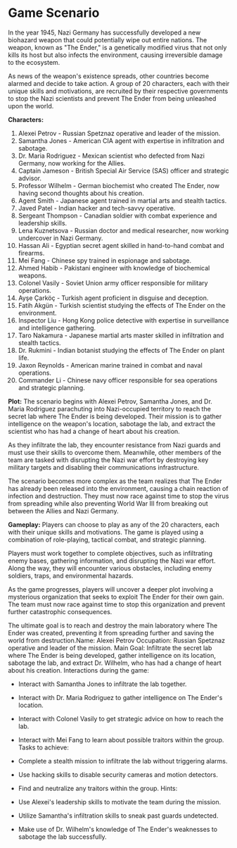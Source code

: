 # Game Scenario

In the year 1945, Nazi Germany has successfully developed a new biohazard weapon that could potentially wipe out entire nations. The weapon, known as "The Ender," is a genetically modified virus that not only kills its host but also infects the environment, causing irreversible damage to the ecosystem.

As news of the weapon's existence spreads, other countries become alarmed and decide to take action. A group of 20 characters, each with their unique skills and motivations, are recruited by their respective governments to stop the Nazi scientists and prevent The Ender from being unleashed upon the world.

**Characters:**

1. Alexei Petrov - Russian Spetznaz operative and leader of the mission.
2. Samantha Jones - American CIA agent with expertise in infiltration and sabotage.
3. Dr. Maria Rodriguez - Mexican scientist who defected from Nazi Germany, now working for the Allies.
4. Captain Jameson - British Special Air Service (SAS) officer and strategic advisor.
5. Professor Wilhelm - German biochemist who created The Ender, now having second thoughts about his creation.
6. Agent Smith - Japanese agent trained in martial arts and stealth tactics.
7. Javed Patel - Indian hacker and tech-savvy operative.
8. Sergeant Thompson - Canadian soldier with combat experience and leadership skills.
9. Lena Kuznetsova - Russian doctor and medical researcher, now working undercover in Nazi Germany.
10. Hassan Ali - Egyptian secret agent skilled in hand-to-hand combat and firearms.
11. Mei Fang - Chinese spy trained in espionage and sabotage.
12. Ahmed Habib - Pakistani engineer with knowledge of biochemical weapons.
13. Colonel Vasily - Soviet Union army officer responsible for military operations.
14. Ayşe Çarköç - Turkish agent proficient in disguise and deception.
15. Fatih Akgün - Turkish scientist studying the effects of The Ender on the environment.
16. Inspector Liu - Hong Kong police detective with expertise in surveillance and intelligence gathering.
17. Taro Nakamura - Japanese martial arts master skilled in infiltration and stealth tactics.
18. Dr. Rukmini - Indian botanist studying the effects of The Ender on plant life.
19. Jaxon Reynolds - American marine trained in combat and naval operations.
20. Commander Li - Chinese navy officer responsible for sea operations and strategic planning.

**Plot:**
The scenario begins with Alexei Petrov, Samantha Jones, and Dr. Maria Rodriguez parachuting into Nazi-occupied territory to reach the secret lab where The Ender is being developed. Their mission is to gather intelligence on the weapon's location, sabotage the lab, and extract the scientist who has had a change of heart about his creation.

As they infiltrate the lab, they encounter resistance from Nazi guards and must use their skills to overcome them. Meanwhile, other members of the team are tasked with disrupting the Nazi war effort by destroying key military targets and disabling their communications infrastructure.

The scenario becomes more complex as the team realizes that The Ender has already been released into the environment, causing a chain reaction of infection and destruction. They must now race against time to stop the virus from spreading while also preventing World War III from breaking out between the Allies and Nazi Germany.

**Gameplay:**
Players can choose to play as any of the 20 characters, each with their unique skills and motivations. The game is played using a combination of role-playing, tactical combat, and strategic planning.

Players must work together to complete objectives, such as infiltrating enemy bases, gathering information, and disrupting the Nazi war effort. Along the way, they will encounter various obstacles, including enemy soldiers, traps, and environmental hazards.

As the game progresses, players will uncover a deeper plot involving a mysterious organization that seeks to exploit The Ender for their own gain. The team must now race against time to stop this organization and prevent further catastrophic consequences.

The ultimate goal is to reach and destroy the main laboratory where The Ender was created, preventing it from spreading further and saving the world from destruction.Name: Alexei Petrov
Occupation: Russian Spetznaz operative and leader of the mission.
Main Goal: Infiltrate the secret lab where The Ender is being developed, gather intelligence on its location, sabotage the lab, and extract Dr. Wilhelm, who has had a change of heart about his creation.
Interactions during the game:

* Interact with Samantha Jones to infiltrate the lab together.
* Interact with Dr. Maria Rodriguez to gather intelligence on The Ender's location.
* Interact with Colonel Vasily to get strategic advice on how to reach the lab.
* Interact with Mei Fang to learn about possible traitors within the group.
Tasks to achieve:

* Complete a stealth mission to infiltrate the lab without triggering alarms.
* Use hacking skills to disable security cameras and motion detectors.
* Find and neutralize any traitors within the group.
Hints:

* Use Alexei's leadership skills to motivate the team during the mission.
* Utilize Samantha's infiltration skills to sneak past guards undetected.
* Make use of Dr. Wilhelm's knowledge of The Ender's weaknesses to sabotage the lab successfully.
